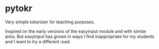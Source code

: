 # pytokr

Very simple tokenizer for teaching purposes.

Inspired on the early versions of the easyinput module and
with similar aims. But easyinput has grown in ways I find
inappropriate for my students and I want to try a different
road.

